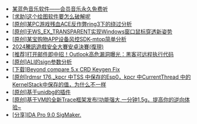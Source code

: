 + [某蓝色音乐软件——会员音乐永久免费听](https://bbs.kanxue.com/thread-285062.htm)
+ [[求助]这个绘图软件要怎么破解呢](https://bbs.kanxue.com/thread-285422.htm)
+ [[原创]某PC游戏残血ACE反作弊ring3下的绕过分析](https://bbs.kanxue.com/thread-284667.htm)
+ [[原创]无WS_EX_TRANSPARENT实现Windows窗口鼠标穿透新姿势](https://bbs.kanxue.com/thread-285470.htm)
+ [[原创]某宝购物APP设备风控SDK-mtop简单分析](https://bbs.kanxue.com/thread-284241.htm)
+ [2024騰訊遊戲安全大賽安卓決賽(復現)](https://bbs.kanxue.com/thread-285382.htm)
+ [[推荐]打开邮件即中招！Outlook高危漏洞曝光：黑客可远程执行代码](https://bbs.kanxue.com/thread-285469.htm)
+ [[原创]ALI的sign参数分析](https://bbs.kanxue.com/thread-284292.htm)
+ [[下载]Beyond compare 5.x CRD Keygen Fix](https://bbs.kanxue.com/thread-285468.htm)
+ [[原创]rdmsr 176,_kpcr 中TSS 中保存的Esp0，kpcr 中CurrentThread 中的KernelStack中保存的值，为什么不一样](https://bbs.kanxue.com/thread-285467.htm)
+ [[原创]基于unidbg的插件](https://bbs.kanxue.com/thread-285136.htm)
+ [[原创]基于VM的全新Trace框架发布!功能强大,一分钟1.5g，提高你的逆向体验~](https://bbs.kanxue.com/thread-285471.htm)
+ [[分享]IDA Pro 9.0 SigMaker.](https://bbs.kanxue.com/thread-282836.htm)
